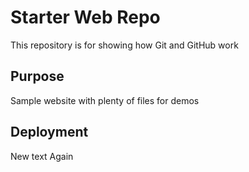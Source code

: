 # Starter Web Repo

This repository is for showing how Git and GitHub work

## Purpose

Sample website with plenty of files for demos

## Deployment

New text
Again